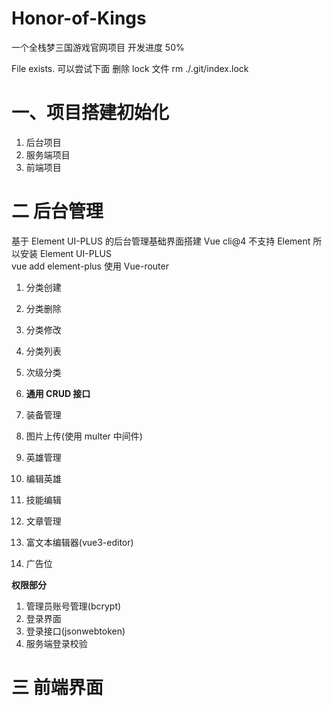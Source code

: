 # Honor-of-Kings

一个全栈梦三国游戏官网项目 开发进度 50%

File exists. 可以尝试下面 删除 lock 文件
rm ./.git/index.lock

# 一、项目搭建初始化

1. 后台项目
2. 服务端项目
3. 前端项目

# 二 后台管理

基于 Element UI-PLUS 的后台管理基础界面搭建
Vue cli@4 不支持 Element 所以安装 Element UI-PLUS  
vue add element-plus
使用 Vue-router

1. 分类创建
2. 分类删除
3. 分类修改
4. 分类列表
5. 次级分类

6. **通用 CRUD 接口**

7. 装备管理
8. 图片上传(使用 multer 中间件)
9. 英雄管理
10. 编辑英雄
11. 技能编辑
12. 文章管理
13. 富文本编辑器(vue3-editor)
14. 广告位

**权限部分**

1. 管理员账号管理(bcrypt)
2. 登录界面
3. 登录接口(jsonwebtoken)
4. 服务端登录校验

# 三 前端界面

